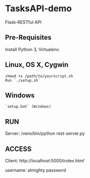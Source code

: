 # TasksAPI-demo
Flask-RESTful API

Pre-Requisites
-----
Install Python 3, Virtualenv.


Linux, OS X, Cygwin
--------------
    chmod +x /path/to/yourscript.sh
    Run `./setup.sh`

Windows
--------------
    `setup.bat` (Windows)

RUN
---------
Server:
/venv/bin/python rest-server.py

ACCESS
--------
Client:
http://localhost:5000/index.html` 

username: almighty
password

